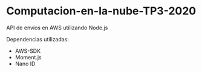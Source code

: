 # Computacion-en-la-nube-TP3-2020
 API de envíos en AWS utilizando Node.js

Dependencias utilizadas:

- AWS-SDK
- Moment.js 
- Nano ID
